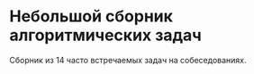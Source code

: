 # Небольшой сборник алгоритмических задач

Сборник из 14 часто встречаемых задач на собеседованиях. 
